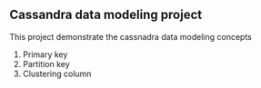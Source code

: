 ## Cassandra data modeling project

This project demonstrate the cassnadra data modeling concepts
1. Primary key
2. Partition key
3. Clustering column